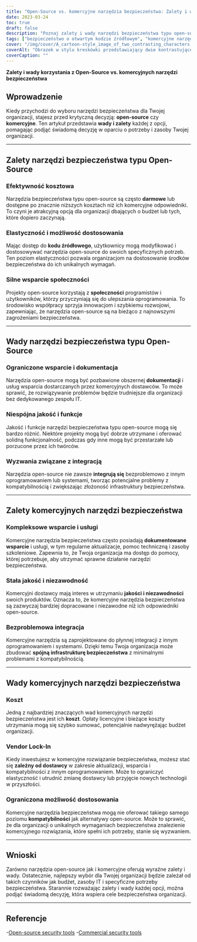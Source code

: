 ```yaml
---
title: "Open-Source vs. komercyjne narzędzia bezpieczeństwa: Zalety i wady wyjaśnione"
date: 2023-03-24
toc: true
draft: false
description: "Poznaj zalety i wady narzędzi bezpieczeństwa typu open-source i komercyjnych, pomagając w podejmowaniu świadomych decyzji dotyczących strategii bezpieczeństwa Twojej organizacji."
tags: ["bezpieczeństwo o otwartym kodzie źródłowym", "komercyjne narzędzia bezpieczeństwa", "efektywność kosztowa", "elastyczność", "możliwość dostosowania do potrzeb", "wsparcie społeczności", "ograniczone wsparcie", "dokumentacja", "wyzwania związane z integracją", "jakość i niezawodność", "płynna integracja", "uzależnienie od dostawcy", "Zasoby informatyczne", "infrastruktura bezpieczeństwa", "rozwiązania w zakresie bezpieczeństwa", "ograniczenia budżetowe", "wyjątkowe wymagania", "kompatybilność oprogramowania", "cele bezpieczeństwa", "podejmowanie decyzji"]
cover: "/img/cover/A_cartoon-style_image_of_two_contrasting_characters.png"
coverAlt: "Obrazek w stylu kreskówki przedstawiający dwie kontrastujące postacie reprezentujące narzędzia bezpieczeństwa open-source i komercyjne, stojące po przeciwnych stronach wyważonej skali, symbolizujące plusy i minusy każdej opcji."
coverCaption: ""
---
```


**Zalety i wady korzystania z Open-Source vs. komercyjnych narzędzi bezpieczeństwa**

## Wprowadzenie

Kiedy przychodzi do wyboru narzędzi bezpieczeństwa dla Twojej organizacji, stajesz przed krytyczną decyzją: **open-source** czy **komercyjne**. Ten artykuł przedstawia **wady i zalety** każdej z opcji, pomagając podjąć świadomą decyzję w oparciu o potrzeby i zasoby Twojej organizacji.

______

## Zalety narzędzi bezpieczeństwa typu Open-Source

### Efektywność kosztowa

Narzędzia bezpieczeństwa typu open-source są często **darmowe** lub dostępne po znacznie niższych kosztach niż ich komercyjne odpowiedniki. To czyni je atrakcyjną opcją dla organizacji dbających o budżet lub tych, które dopiero zaczynają.

### Elastyczność i możliwość dostosowania

Mając dostęp do **kodu źródłowego**, użytkownicy mogą modyfikować i dostosowywać narzędzia open-source do swoich specyficznych potrzeb. Ten poziom elastyczności pozwala organizacjom na dostosowanie środków bezpieczeństwa do ich unikalnych wymagań.

### Silne wsparcie społeczności

Projekty open-source korzystają z **społeczności** programistów i użytkowników, którzy przyczyniają się do ulepszania oprogramowania. To środowisko współpracy sprzyja innowacjom i szybkiemu rozwojowi, zapewniając, że narzędzia open-source są na bieżąco z najnowszymi zagrożeniami bezpieczeństwa.

______

## Wady narzędzi bezpieczeństwa typu Open-Source

### Ograniczone wsparcie i dokumentacja

Narzędzia open-source mogą być pozbawione obszernej **dokumentacji** i usług wsparcia dostarczanych przez komercyjnych dostawców. To może sprawić, że rozwiązywanie problemów będzie trudniejsze dla organizacji bez dedykowanego zespołu IT.

### Niespójna jakość i funkcje

Jakość i funkcje narzędzi bezpieczeństwa typu open-source mogą się bardzo różnić. Niektóre projekty mogą być dobrze utrzymane i oferować solidną funkcjonalność, podczas gdy inne mogą być przestarzałe lub porzucone przez ich twórców.

### Wyzwania związane z integracją

Narzędzia open-source nie zawsze **integrują się** bezproblemowo z innym oprogramowaniem lub systemami, tworząc potencjalne problemy z kompatybilnością i zwiększając złożoność infrastruktury bezpieczeństwa.

______

## Zalety komercyjnych narzędzi bezpieczeństwa

### Kompleksowe wsparcie i usługi

Komercyjne narzędzia bezpieczeństwa często posiadają **dokumentowane wsparcie** i usługi, w tym regularne aktualizacje, pomoc techniczną i zasoby szkoleniowe. Zapewnia to, że Twoja organizacja ma dostęp do pomocy, której potrzebuje, aby utrzymać sprawne działanie narzędzi bezpieczeństwa.

### Stała jakość i niezawodność

Komercyjni dostawcy mają interes w utrzymaniu **jakości i niezawodności** swoich produktów. Oznacza to, że komercyjne narzędzia bezpieczeństwa są zazwyczaj bardziej dopracowane i niezawodne niż ich odpowiedniki open-source.

### Bezproblemowa integracja

Komercyjne narzędzia są zaprojektowane do płynnej integracji z innym oprogramowaniem i systemami. Dzięki temu Twoja organizacja może zbudować **spójną infrastrukturę bezpieczeństwa** z minimalnymi problemami z kompatybilnością.

______

## Wady komercyjnych narzędzi bezpieczeństwa

### Koszt

Jedną z najbardziej znaczących wad komercyjnych narzędzi bezpieczeństwa jest ich **koszt**. Opłaty licencyjne i bieżące koszty utrzymania mogą się szybko sumować, potencjalnie nadwyrężając budżet organizacji.

### Vendor Lock-In

Kiedy inwestujesz w komercyjne rozwiązanie bezpieczeństwa, możesz stać się **zależny od dostawcy** w zakresie aktualizacji, wsparcia i kompatybilności z innym oprogramowaniem. Może to ograniczyć elastyczność i utrudnić zmianę dostawcy lub przyjęcie nowych technologii w przyszłości.

### Ograniczona możliwość dostosowania

Komercyjne narzędzia bezpieczeństwa mogą nie oferować takiego samego poziomu **kompatybilności** jak alternatywy open-source. Może to sprawić, że dla organizacji o unikalnych wymaganiach bezpieczeństwa znalezienie komercyjnego rozwiązania, które spełni ich potrzeby, stanie się wyzwaniem.

______

## Wnioski

Zarówno narzędzia open-source jak i komercyjne oferują wyraźne zalety i wady. Ostatecznie, najlepszy wybór dla Twojej organizacji będzie zależał od takich czynników jak budżet, zasoby IT i specyficzne potrzeby bezpieczeństwa. Starannie rozważając zalety i wady każdej opcji, można podjąć świadomą decyzję, która wspiera cele bezpieczeństwa organizacji.

______

## Referencje

-[Open-source security tools](https://en.wikipedia.org/wiki/Open-source_software_security)
-[Commercial security tools](https://en.wikipedia.org/wiki/Computer_security_software)
